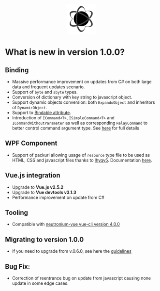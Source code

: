 <p align="center"><img <p align="center"><img width="100"src="../../Deploy/logo.png"></p>

# What is new in version 1.0.0?

## Binding
* Massive performance improvement on updates from C# on both large data and frequent updates scenario.
* Support of `byte` and `sbyte` types.
* Conversion of dictionary with key string to javascript object.
* Support dynamic objects conversion: both `ExpandoObject` and inheritors of `DynamicObject`.
* Support to [Bindable attribute](./Binding_in_Depth.md#binding-support).
* Introduction of `ICommand<T>`, `ISimpleCommand<T>` and `ICommandWithoutParameter` as well as corresponding `RelayCommand` to better control command argument type. See [here](./MVVMComponents.md) for full details

## WPF Component
* Support of packuri allowing usage of `resource` type file to be used as HTML, CSS and javascript files thanks to [lhyqy5](https://github.com/lhyqy5). Documentation [here](./Using_packuri.md).

## Vue.js integration
* Upgrade to **Vue.js v2.5.2**
* Upgrade to **Vue devtools v3.1.3**
* Performance improvement on update from C#

## Tooling
* Compatible with [neutronium-vue vue-cli version 4.0.0](https://github.com/NeutroniumCore/neutronium-vue)

## Migrating to version 1.0.0
* If you need to upgrade from v.0.6.0, see here the [guidelines](./Migrate_from_0_6_to_version_1_0.md)

## Bug Fix:
* Correction of reentrance bug on update from javascript causing none update in some edge cases.
